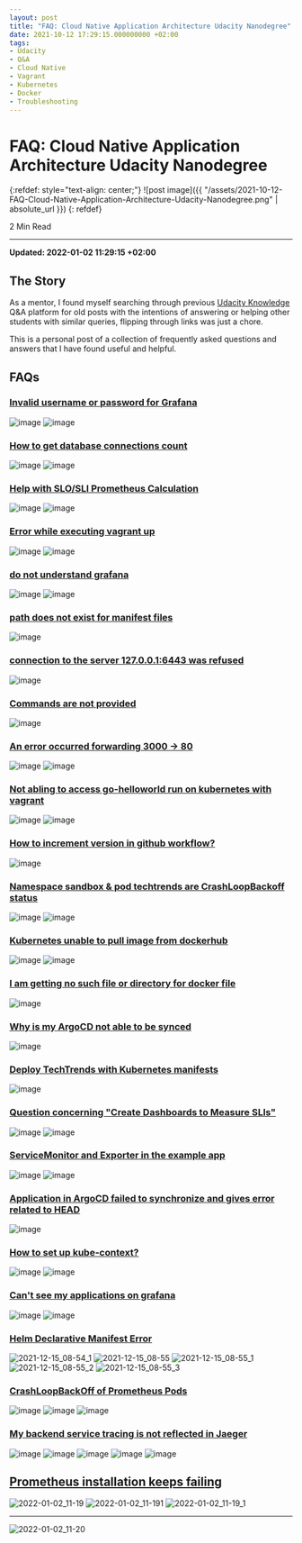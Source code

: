 ```yaml
---
layout: post
title: "FAQ: Cloud Native Application Architecture Udacity Nanodegree"
date: 2021-10-12 17:29:15.000000000 +02:00
tags:
- Udacity
- Q&A
- Cloud Native
- Vagrant
- Kubernetes
- Docker
- Troubleshooting
---
```


# FAQ: Cloud Native Application Architecture Udacity Nanodegree

{:refdef: style="text-align: center;"}
![post image]({{ "/assets/2021-10-12-FAQ-Cloud-Native-Application-Architecture-Udacity-Nanodegree.png" | absolute_url }})
{: refdef}

2 Min Read

---

**Updated: 2022-01-02 11:29:15 +02:00**

## The Story

As a mentor, I found myself searching through previous [Udacity Knowledge](https://udacity.zendesk.com/hc/en-us/articles/360039084091-What-is-Knowledge-) Q&A platform for old posts with the intentions of answering or helping other students with similar queries, flipping through links was just a chore.

This is a personal post of a collection of frequently asked questions and answers that I have found useful and helpful.

## FAQs

### [Invalid username or password for Grafana](https://knowledge.udacity.com/questions/740949)

![image](https://user-images.githubusercontent.com/7910856/141963084-08f90b43-c0b3-40c1-b17b-5af652a7adcf.png)
![image](https://user-images.githubusercontent.com/7910856/141963220-7d60ff29-e1eb-454e-9c7d-5c711199f0ca.png)

### [How to get database connections count](https://knowledge.udacity.com/questions/658736)

![image](https://user-images.githubusercontent.com/7910856/138064826-2c5fc5f3-a001-43bc-9bc4-2fcc8da52aad.png)
![image](https://user-images.githubusercontent.com/7910856/138064906-a6f907a2-79b4-4ec1-bfa8-0e709b35d8fb.png)

### [Help with SLO/SLI Prometheus Calculation](https://knowledge.udacity.com/questions/657711)

![image](https://user-images.githubusercontent.com/7910856/138064973-228a8e33-98a0-41f5-aaae-79161a3d1a9f.png)
![image](https://user-images.githubusercontent.com/7910856/138065044-01d0b7d7-2d6c-4dbe-b041-c751cb003106.png)

### [Error while executing vagrant up](https://knowledge.udacity.com/questions/657396)

![image](https://user-images.githubusercontent.com/7910856/138065206-253b6d36-3914-4c08-8b32-feefab23ec68.png)
![image](https://user-images.githubusercontent.com/7910856/138065331-93ad36ce-49e3-474c-a884-acf505c5cbdc.png)

### [do not understand grafana](https://knowledge.udacity.com/questions/645657)

![image](https://user-images.githubusercontent.com/7910856/138065501-a324664c-f5b1-4a40-8be7-fad204bb1bcc.png)
![image](https://user-images.githubusercontent.com/7910856/138065547-f66f3275-7dd7-44bb-a4fb-d3bc90d41778.png)

### [path does not exist for manifest files](https://knowledge.udacity.com/questions/690587)

![image](https://user-images.githubusercontent.com/7910856/138065976-ac23961e-afbd-4e41-9f41-171a471e2670.png)

### [connection to the server 127.0.0.1:6443 was refused](https://knowledge.udacity.com/questions/641119)

![image](https://user-images.githubusercontent.com/7910856/138066291-83ba0608-c526-4327-9816-6c8d05c81ee7.png)

### [Commands are not provided](https://knowledge.udacity.com/questions/640076)

![image](https://user-images.githubusercontent.com/7910856/138066422-c16cc4cc-24c6-456b-b06e-e6d2644eea01.png)

### [An error occurred forwarding 3000 -> 80](https://knowledge.udacity.com/questions/640133)

![image](https://user-images.githubusercontent.com/7910856/138066471-a3436ffb-3430-4ef4-9da6-2e9d126cda21.png)
![image](https://user-images.githubusercontent.com/7910856/138066528-f26401c5-8bfa-4b12-8594-90566f2e2839.png)

### [Not abling to access go-helloworld run on kubernetes with vagrant](https://knowledge.udacity.com/questions/637531)

![image](https://user-images.githubusercontent.com/7910856/138066571-b797bd2e-b1bf-4bbb-87d0-8defdbf8afa7.png)
![image](https://user-images.githubusercontent.com/7910856/138066648-d891624d-9901-40a5-8ea3-1b25e6ddf367.png)

### [How to increment version in github workflow?](https://knowledge.udacity.com/questions/630960)

![image](https://user-images.githubusercontent.com/7910856/138066706-b3a788ba-437d-443e-b752-abd8f80a8133.png)

### [Namespace sandbox & pod techtrends are CrashLoopBackoff status](https://knowledge.udacity.com/questions/671783)

![image](https://user-images.githubusercontent.com/7910856/138066785-26b48bcd-b354-48ff-8867-7141f7ae5883.png)
![image](https://user-images.githubusercontent.com/7910856/138066836-b2eb55db-b1b3-4eb8-8f69-b42b0a0cf922.png)

### [Kubernetes unable to pull image from dockerhub](https://knowledge.udacity.com/questions/676733)

![image](https://user-images.githubusercontent.com/7910856/138068784-6a45efc8-be48-4612-ae41-7096ca322d54.png)
![image](https://user-images.githubusercontent.com/7910856/138068950-fe09d953-3156-402e-9b49-9e755dc7de64.png)

### [I am getting no such file or directory for docker file](https://knowledge.udacity.com/questions/681351)

![image](https://user-images.githubusercontent.com/7910856/138067037-628f1387-9d8f-40a4-9b23-cfc505ed66b7.png)

### [Why is my ArgoCD not able to be synced](https://knowledge.udacity.com/questions/681035)

![image](https://user-images.githubusercontent.com/7910856/138067100-5ef4697d-e64d-4a40-93b8-a90060c0bb16.png)

### [Deploy TechTrends with Kubernetes manifests](https://knowledge.udacity.com/questions/689338)

![image](https://user-images.githubusercontent.com/7910856/138067334-e3532325-9d1e-46dd-bbdb-cfabceea89fa.png)

### [Question concerning "Create Dashboards to Measure SLIs"](https://knowledge.udacity.com/questions/687264)

![image](https://user-images.githubusercontent.com/7910856/138070465-d030c26f-758b-4a9b-a913-68b3889a395f.png)
![image](https://user-images.githubusercontent.com/7910856/138070500-ac5465cd-9429-4efc-a631-95bae509704b.png)

### [ServiceMonitor and Exporter in the example app](https://knowledge.udacity.com/questions/685829)

![image](https://user-images.githubusercontent.com/7910856/138068217-2d037db8-13ab-402b-bbee-d4007273a02c.png)
![image](https://user-images.githubusercontent.com/7910856/138068333-4640dae4-7974-45f2-9a39-4e849490c9e2.png)

### [Application in ArgoCD failed to synchronize and gives error related to HEAD](https://knowledge.udacity.com/questions/682845)

![image](https://user-images.githubusercontent.com/7910856/138068122-431d6c96-a2e0-41ef-8641-c8661fbf899c.png)

### [How to set up kube-context?](https://knowledge.udacity.com/questions/721083)

![image](https://user-images.githubusercontent.com/7910856/138071195-b23f84f9-8108-41df-8952-cde50ad66856.png)
![image](https://user-images.githubusercontent.com/7910856/138071246-d7388fb5-3469-4dea-b60b-69d5f48bc305.png)

### [Can't see my applications on grafana](https://knowledge.udacity.com/questions/726806)

![image](https://user-images.githubusercontent.com/7910856/139035462-cdd4dd26-e13a-4bee-8714-4b725c33e944.png)
![image](https://user-images.githubusercontent.com/7910856/139035676-480966ca-5254-42cc-966f-dbed1f3a93b6.png)

### [Helm Declarative Manifest Error](https://knowledge.udacity.com/questions/760744)

![2021-12-15_08-54_1](https://user-images.githubusercontent.com/7910856/146138246-98298d6f-f826-4a11-af24-63ca5521d9be.png)
![2021-12-15_08-55](https://user-images.githubusercontent.com/7910856/146138244-9577879b-32fe-4b1d-994b-96daf260e0ae.png)
![2021-12-15_08-55_1](https://user-images.githubusercontent.com/7910856/146138241-2b369134-a113-4b8c-b309-409c746cfdac.png)
![2021-12-15_08-55_2](https://user-images.githubusercontent.com/7910856/146138237-68d870dc-6020-4d30-a659-de300022380f.png)
![2021-12-15_08-55_3](https://user-images.githubusercontent.com/7910856/146138233-39dff91f-1b27-4980-bfbf-41ff12e43bd7.png)

### [CrashLoopBackOff of Prometheus Pods](https://knowledge.udacity.com/questions/765569)

![image](https://user-images.githubusercontent.com/7910856/146678674-c6012f58-313d-4a00-8262-1dd735e0bcec.png)
![image](https://user-images.githubusercontent.com/7910856/146678684-53b14a06-69c4-4f0c-b054-5ef54857d090.png)
![image](https://user-images.githubusercontent.com/7910856/146678695-c4e5aa12-01ee-4326-ba40-c18702cea365.png)

### [My backend service tracing is not reflected in Jaeger](https://knowledge.udacity.com/questions/770024)

![image](https://user-images.githubusercontent.com/7910856/147776664-3154e85d-bad2-40dc-92fe-eaf94caf8381.png)
![image](https://user-images.githubusercontent.com/7910856/147776680-bbb6904c-e640-42b2-ab03-2b2a71dfc679.png)
![image](https://user-images.githubusercontent.com/7910856/147776695-f1a0ff41-3853-48b5-95c5-10a36ed4f154.png)
![image](https://user-images.githubusercontent.com/7910856/147776728-6a75b096-6ce3-4047-bce3-6343830e9579.png)
![image](https://user-images.githubusercontent.com/7910856/147776743-d57cfc6c-51fc-4b03-8c9e-76e22748b225.png)


## [Prometheus installation keeps failing](https://knowledge.udacity.com/questions/771153)

![2022-01-02_11-19](https://user-images.githubusercontent.com/7910856/147871595-0c7cd52e-0cc6-4ade-8588-dc37ca270643.png)
![2022-01-02_11-191](https://user-images.githubusercontent.com/7910856/147871594-2d856547-f81b-41c4-bba2-0fea3dcd0439.png)
![2022-01-02_11-19_1](https://user-images.githubusercontent.com/7910856/147871593-198c7972-5367-4f6a-ae2a-1a4f5a953050.png)

---

![2022-01-02_11-20](https://user-images.githubusercontent.com/7910856/147871592-9618d8d8-d1d4-4410-9257-454c5c1552f4.png)
